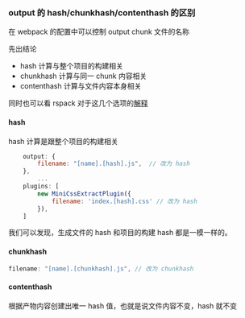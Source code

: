 ### output 的 hash/chunkhash/contenthash 的区别

在 webpack 的配置中可以控制 output chunk 文件的名称

先出结论

- hash 计算与整个项目的构建相关
- chunkhash 计算与同一 chunk 内容相关
- contenthash 计算与文件内容本身相关

同时也可以看 rspack 对于这几个选项的[解释](https://www.rspack.dev/zh/config/output.html#chunk-context)

#### hash

hash 计算是跟整个项目的构建相关

```javascript
    output: {
        filename: "[name].[hash].js",  // 改为 hash
    },
		...
    plugins: [
        new MiniCssExtractPlugin({
            filename: 'index.[hash].css' // 改为 hash
        }),
    ]
```

我们可以发现，生成文件的 hash 和项目的构建 hash 都是一模一样的。

#### chunkhash

```javascript
filename: "[name].[chunkhash].js", // 改为 chunkhash
```

#### contenthash

根据产物内容创建出唯一 hash 值，也就是说文件内容不变，hash 就不变
